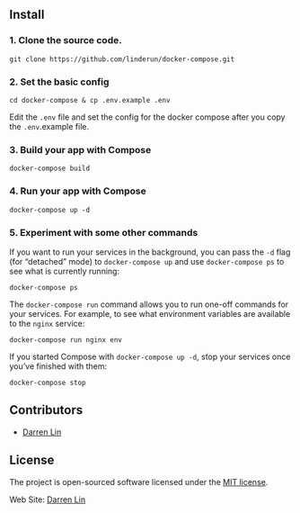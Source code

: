 ## Install

### 1. Clone the source code.

```shell
git clone https://github.com/linderun/docker-compose.git
```

### 2. Set the basic config

```shell
cd docker-compose & cp .env.example .env
```

Edit the `.env` file and set the config for the docker compose after you copy the `.env`.example file.

### 3. Build your app with Compose

```shell
docker-compose build
```

### 4. Run your app with Compose

```shell
docker-compose up -d
```

### 5. Experiment with some other commands

If you want to run your services in the background, you can pass the `-d` flag (for “detached” mode) to `docker-compose up` and use `docker-compose ps` to see what is currently running:

```shell
docker-compose ps
```

The `docker-compose run` command allows you to run one-off commands for your services. For example, to see what environment variables are available to the `nginx` service:

```shell
docker-compose run nginx env
```

If you started Compose with `docker-compose up -d`, stop your services once you’ve finished with them:

```shell
docker-compose stop
```

## Contributors

- [Darren Lin](http://github.com/linderun)

## License

The project is open-sourced software licensed under the [MIT license](http://opensource.org/licenses/MIT).

Web Site: [Darren Lin](http://www.linderun.com)
